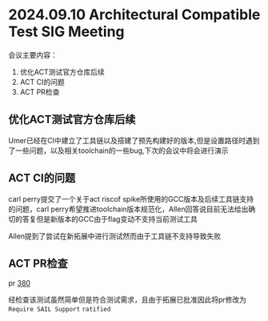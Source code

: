 # 2024.09.10 Architectural Compatible Test SIG Meeting

会议主要内容：

1. 优化ACT测试官方仓库后续
2. ACT CI的问题
3. ACT PR检查



## 优化ACT测试官方仓库后续

Umer已经在CI中建立了工具链以及搭建了预先构建好的版本,但是设置路径时遇到了一些问题，以及相关toolchain的一些bug,下次的会议中将会进行演示

## ACT CI的问题

carl perry提交了一个关于act riscof spike所使用的GCC版本及后续工具链支持的问题，carl perry希望推进toolchain版本规范化，Allen回答说目前无法给出确切的答复但是新版本的GCC由于flag变动不支持当前测试工具

Allen提到了尝试在新拓展中进行测试然而由于工具链不支持导致失败





## ACT PR检查

pr [380](https://github.com/riscv-non-isa/riscv-arch-test/pull/380)

经检查该测试虽然简单但是符合测试需求，且由于拓展已批准因此将pr修改为`Require SAIL Support` `ratified`